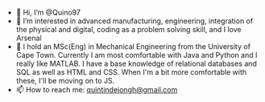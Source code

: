 - 👋 Hi, I’m @Quino97
- 👀 I’m interested in advanced manufacturing, engineering, integration of the physical and digital, coding as a problem solving skill, and I love Arsenal
- 🌱 I hold an MSc(Eng) in Mechanical Engineering from the University of Cape Town. Currently I am most comfortable with Java and Python and I really like MATLAB. I have a base knowledge of relational databases and SQL as well as HTML and CSS. When I'm a bit more comfortable with these, I'll be moving on to JS.
- 📫 How to reach me: quintindejongh@gmail.com

<!---
Quino97/Quino97 is a ✨ special ✨ repository because its `README.md` (this file) appears on your GitHub profile.
You can click the Preview link to take a look at your changes.
--->
